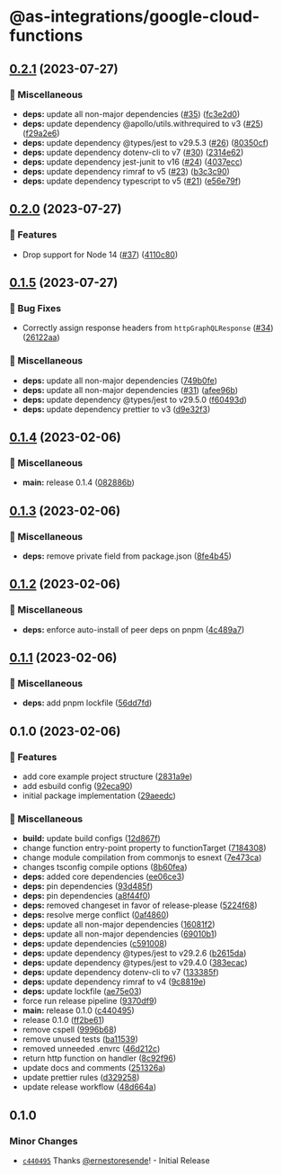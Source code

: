 # @as-integrations/google-cloud-functions

## [0.2.1](https://github.com/apollo-server-integrations/apollo-server-integration-google-cloud-functions/compare/v0.2.0...v0.2.1) (2023-07-27)


### 🧹 Miscellaneous

* **deps:** update all non-major dependencies ([#35](https://github.com/apollo-server-integrations/apollo-server-integration-google-cloud-functions/issues/35)) ([fc3e2d0](https://github.com/apollo-server-integrations/apollo-server-integration-google-cloud-functions/commit/fc3e2d09aa3631bcaccf382407c6f280a09042bb))
* **deps:** update dependency @apollo/utils.withrequired to v3 ([#25](https://github.com/apollo-server-integrations/apollo-server-integration-google-cloud-functions/issues/25)) ([f29a2e6](https://github.com/apollo-server-integrations/apollo-server-integration-google-cloud-functions/commit/f29a2e62d667a479b4f90c16cb458cae19c7798b))
* **deps:** update dependency @types/jest to v29.5.3 ([#26](https://github.com/apollo-server-integrations/apollo-server-integration-google-cloud-functions/issues/26)) ([80350cf](https://github.com/apollo-server-integrations/apollo-server-integration-google-cloud-functions/commit/80350cff03c9c6c69b58484fe9012d32c76d98cb))
* **deps:** update dependency dotenv-cli to v7 ([#30](https://github.com/apollo-server-integrations/apollo-server-integration-google-cloud-functions/issues/30)) ([2314e62](https://github.com/apollo-server-integrations/apollo-server-integration-google-cloud-functions/commit/2314e629448d711e28e9956da7bf8fa6ad390189))
* **deps:** update dependency jest-junit to v16 ([#24](https://github.com/apollo-server-integrations/apollo-server-integration-google-cloud-functions/issues/24)) ([4037ecc](https://github.com/apollo-server-integrations/apollo-server-integration-google-cloud-functions/commit/4037ecc9a6e92f1a2f1e3a8507c53631686c720c))
* **deps:** update dependency rimraf to v5 ([#23](https://github.com/apollo-server-integrations/apollo-server-integration-google-cloud-functions/issues/23)) ([b3c3c90](https://github.com/apollo-server-integrations/apollo-server-integration-google-cloud-functions/commit/b3c3c909903347db6df9300368d508f7aff86fc8))
* **deps:** update dependency typescript to v5 ([#21](https://github.com/apollo-server-integrations/apollo-server-integration-google-cloud-functions/issues/21)) ([e56e79f](https://github.com/apollo-server-integrations/apollo-server-integration-google-cloud-functions/commit/e56e79f75165317ac1912b20d0596426cc8f768a))

## [0.2.0](https://github.com/apollo-server-integrations/apollo-server-integration-google-cloud-functions/compare/v0.1.5...v0.2.0) (2023-07-27)


### 🔖 Features

* Drop support for Node 14 ([#37](https://github.com/apollo-server-integrations/apollo-server-integration-google-cloud-functions/issues/37)) ([4110c80](https://github.com/apollo-server-integrations/apollo-server-integration-google-cloud-functions/commit/4110c80ae23f82c94465e547077e7cdbb7cb0564))

## [0.1.5](https://github.com/apollo-server-integrations/apollo-server-integration-google-cloud-functions/compare/v0.1.4...v0.1.5) (2023-07-27)


### 🐛 Bug Fixes

* Correctly assign response headers from `httpGraphQLResponse` ([#34](https://github.com/apollo-server-integrations/apollo-server-integration-google-cloud-functions/issues/34)) ([26122aa](https://github.com/apollo-server-integrations/apollo-server-integration-google-cloud-functions/commit/26122aa4923a63ab6b27e42755034a0515a7d4f7))


### 🧹 Miscellaneous

* **deps:** update all non-major dependencies ([749b0fe](https://github.com/apollo-server-integrations/apollo-server-integration-google-cloud-functions/commit/749b0fe97cdeff666cd2e7003d39609bc59c442f))
* **deps:** update all non-major dependencies ([#31](https://github.com/apollo-server-integrations/apollo-server-integration-google-cloud-functions/issues/31)) ([afee96b](https://github.com/apollo-server-integrations/apollo-server-integration-google-cloud-functions/commit/afee96b067a057e4af4101ca1fdd7f3b9c94e84b))
* **deps:** update dependency @types/jest to v29.5.0 ([f60493d](https://github.com/apollo-server-integrations/apollo-server-integration-google-cloud-functions/commit/f60493d4d6e0c03bcff2b6b70ab96bba36ddbed9))
* **deps:** update dependency prettier to v3 ([d9e32f3](https://github.com/apollo-server-integrations/apollo-server-integration-google-cloud-functions/commit/d9e32f3296772e5adaa1c16eaa7a3d653927d06d))

## [0.1.4](https://github.com/apollo-server-integrations/apollo-server-integration-google-cloud-functions/compare/v0.1.3...v0.1.4) (2023-02-06)


### 🧹 Miscellaneous

* **main:** release 0.1.4 ([082886b](https://github.com/apollo-server-integrations/apollo-server-integration-google-cloud-functions/commit/082886b2f8f7f895ab589e8ac9bcc78b854363fe))

## [0.1.3](https://github.com/apollo-server-integrations/apollo-server-integration-google-cloud-functions/compare/v0.1.2...v0.1.3) (2023-02-06)


### 🧹 Miscellaneous

* **deps:** remove private field from package.json ([8fe4b45](https://github.com/apollo-server-integrations/apollo-server-integration-google-cloud-functions/commit/8fe4b456fd7b39b33bc0305761ab27413daedf23))

## [0.1.2](https://github.com/apollo-server-integrations/apollo-server-integration-google-cloud-functions/compare/v0.1.1...v0.1.2) (2023-02-06)


### 🧹 Miscellaneous

* **deps:** enforce auto-install of peer deps on pnpm ([4c489a7](https://github.com/apollo-server-integrations/apollo-server-integration-google-cloud-functions/commit/4c489a7d03241442ac74d8050d8751fd5bbb8b1d))

## [0.1.1](https://github.com/apollo-server-integrations/apollo-server-integration-google-cloud-functions/compare/v0.1.0...v0.1.1) (2023-02-06)


### 🧹 Miscellaneous

* **deps:** add pnpm lockfile ([56dd7fd](https://github.com/apollo-server-integrations/apollo-server-integration-google-cloud-functions/commit/56dd7fd5fbb1d8c40d4ee8fde5e9b9e14c84059e))

## 0.1.0 (2023-02-06)


### 🔖 Features

* add core example project structure ([2831a9e](https://github.com/apollo-server-integrations/apollo-server-integration-google-cloud-functions/commit/2831a9efe60d054ea3ed807b84a997009f1ebac2))
* add esbuild config ([92eca90](https://github.com/apollo-server-integrations/apollo-server-integration-google-cloud-functions/commit/92eca905e42cfaefa2f4c030b5552c1ae7595b5e))
* initial package implementation ([29aeedc](https://github.com/apollo-server-integrations/apollo-server-integration-google-cloud-functions/commit/29aeedcbcefac210ad72d69bcee7023aa9c236d6))


### 🧹 Miscellaneous

* **build:** update build configs ([12d867f](https://github.com/apollo-server-integrations/apollo-server-integration-google-cloud-functions/commit/12d867f9154c2151bb863de04b3fd973674dd4c8))
* change function entry-point property to functionTarget ([7184308](https://github.com/apollo-server-integrations/apollo-server-integration-google-cloud-functions/commit/71843083efe340bcb3e94651e40e471c2c139b9b))
* change module compilation from commonjs to esnext ([7e473ca](https://github.com/apollo-server-integrations/apollo-server-integration-google-cloud-functions/commit/7e473ca4ce440a0eacfc122a4fe1dac1c9b1005c))
* changes tsconfig compile options ([8b60fea](https://github.com/apollo-server-integrations/apollo-server-integration-google-cloud-functions/commit/8b60fea296cd613e8309eb91f899cd3ed16284b5))
* **deps:** added core dependencies ([ee06ce3](https://github.com/apollo-server-integrations/apollo-server-integration-google-cloud-functions/commit/ee06ce32e0a2445d9eca343c2c496e3b4b703b12))
* **deps:** pin dependencies ([93d485f](https://github.com/apollo-server-integrations/apollo-server-integration-google-cloud-functions/commit/93d485f21c3cbe1ba4237d3338e25974bfe3b606))
* **deps:** pin dependencies ([a8f44f0](https://github.com/apollo-server-integrations/apollo-server-integration-google-cloud-functions/commit/a8f44f0275600f90ae02e5de2cd1566376cf524a))
* **deps:** removed changeset in favor of release-please ([5224f68](https://github.com/apollo-server-integrations/apollo-server-integration-google-cloud-functions/commit/5224f68d63c21cd1d766789c95051bdc4822f4f0))
* **deps:** resolve merge conflict ([0af4860](https://github.com/apollo-server-integrations/apollo-server-integration-google-cloud-functions/commit/0af48609857d98caaae30458866186ba0071949d))
* **deps:** update all non-major dependencies ([16081f2](https://github.com/apollo-server-integrations/apollo-server-integration-google-cloud-functions/commit/16081f244a8bc8667cf306d79644ca4be69a974b))
* **deps:** update all non-major dependencies ([69010b1](https://github.com/apollo-server-integrations/apollo-server-integration-google-cloud-functions/commit/69010b1f20d1e8299643502e09428bf1dcdfbcf1))
* **deps:** update dependencies ([c591008](https://github.com/apollo-server-integrations/apollo-server-integration-google-cloud-functions/commit/c591008984aa158274616a9a3931bb393a0f0104))
* **deps:** update dependency @types/jest to v29.2.6 ([b2615da](https://github.com/apollo-server-integrations/apollo-server-integration-google-cloud-functions/commit/b2615dad2d3912da73e748c1f1dedee3a9f72949))
* **deps:** update dependency @types/jest to v29.4.0 ([383ecac](https://github.com/apollo-server-integrations/apollo-server-integration-google-cloud-functions/commit/383ecacea2b672708271d386d6af2dd1535e1128))
* **deps:** update dependency dotenv-cli to v7 ([133385f](https://github.com/apollo-server-integrations/apollo-server-integration-google-cloud-functions/commit/133385f9fe9e30108ae85c8517f3ffd81ac40e97))
* **deps:** update dependency rimraf to v4 ([9c8819e](https://github.com/apollo-server-integrations/apollo-server-integration-google-cloud-functions/commit/9c8819eea7c6a8bb7a1a97b679fd61d485d264b7))
* **deps:** update lockfile ([ae75e03](https://github.com/apollo-server-integrations/apollo-server-integration-google-cloud-functions/commit/ae75e03b63ef153c1df3ce56db9f81495509cbdd))
* force run release pipeline ([9370df9](https://github.com/apollo-server-integrations/apollo-server-integration-google-cloud-functions/commit/9370df999012d17860f171bb1cfe03328721c496))
* **main:** release 0.1.0 ([c440495](https://github.com/apollo-server-integrations/apollo-server-integration-google-cloud-functions/commit/c44049592f3a00a9d0bcbfa9da605051e9ded169))
* release 0.1.0 ([ff2be61](https://github.com/apollo-server-integrations/apollo-server-integration-google-cloud-functions/commit/ff2be6166d2cfa14122b25edd6bc8e329da67709))
* remove cspell ([9996b68](https://github.com/apollo-server-integrations/apollo-server-integration-google-cloud-functions/commit/9996b68bc60dc68bea5c4c28060dc24a799bab37))
* remove unused tests ([ba11539](https://github.com/apollo-server-integrations/apollo-server-integration-google-cloud-functions/commit/ba11539fe0010e67740892e966c07086d89f2bc4))
* removed unneeded .envrc ([46d212c](https://github.com/apollo-server-integrations/apollo-server-integration-google-cloud-functions/commit/46d212c7155fb8382e862cb049a8238b77aee5f6))
* return http function on handler ([8c92f96](https://github.com/apollo-server-integrations/apollo-server-integration-google-cloud-functions/commit/8c92f961f8b39a3fc37e169ee968ed3710730f78))
* update docs and comments ([251326a](https://github.com/apollo-server-integrations/apollo-server-integration-google-cloud-functions/commit/251326aff4f3759be743d8d0908b83cb7182ff37))
* update prettier rules ([d329258](https://github.com/apollo-server-integrations/apollo-server-integration-google-cloud-functions/commit/d329258245b508ecdb6e240af7667fa06af6f79d))
* update release workflow ([48d664a](https://github.com/apollo-server-integrations/apollo-server-integration-google-cloud-functions/commit/48d664aa4919faad97e42ae4ea21f2d3a3a24bc3))

## 0.1.0

### Minor Changes

- [`c440495`](https://github.com/apollo-server-integrations/apollo-server-integration-google-cloud-functions/commit/c44049592f3a00a9d0bcbfa9da605051e9ded169) Thanks [@ernestoresende](https://github.com/ernestoresende)! - Initial Release
